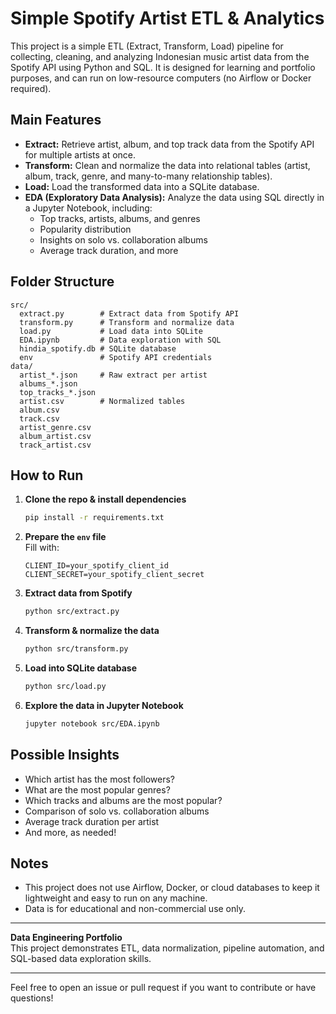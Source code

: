 # Simple Spotify Artist ETL & Analytics

This project is a simple ETL (Extract, Transform, Load) pipeline for collecting, cleaning, and analyzing Indonesian music artist data from the Spotify API using Python and SQL. It is designed for learning and portfolio purposes, and can run on low-resource computers (no Airflow or Docker required).

## Main Features

- **Extract:** Retrieve artist, album, and top track data from the Spotify API for multiple artists at once.
- **Transform:** Clean and normalize the data into relational tables (artist, album, track, genre, and many-to-many relationship tables).
- **Load:** Load the transformed data into a SQLite database.
- **EDA (Exploratory Data Analysis):** Analyze the data using SQL directly in a Jupyter Notebook, including:
  - Top tracks, artists, albums, and genres
  - Popularity distribution
  - Insights on solo vs. collaboration albums
  - Average track duration, and more

## Folder Structure

```
src/
  extract.py        # Extract data from Spotify API
  transform.py      # Transform and normalize data
  load.py           # Load data into SQLite
  EDA.ipynb         # Data exploration with SQL
  hindia_spotify.db # SQLite database
  env               # Spotify API credentials
data/
  artist_*.json     # Raw extract per artist
  albums_*.json
  top_tracks_*.json
  artist.csv        # Normalized tables
  album.csv
  track.csv
  artist_genre.csv
  album_artist.csv
  track_artist.csv
```

## How to Run

1. **Clone the repo & install dependencies**
   ```bash
   pip install -r requirements.txt
   ```

2. **Prepare the `env` file**  
   Fill with:
   ```
   CLIENT_ID=your_spotify_client_id
   CLIENT_SECRET=your_spotify_client_secret
   ```

3. **Extract data from Spotify**
   ```bash
   python src/extract.py
   ```

4. **Transform & normalize the data**
   ```bash
   python src/transform.py
   ```

5. **Load into SQLite database**
   ```bash
   python src/load.py
   ```

6. **Explore the data in Jupyter Notebook**
   ```bash
   jupyter notebook src/EDA.ipynb
   ```

## Possible Insights

- Which artist has the most followers?
- What are the most popular genres?
- Which tracks and albums are the most popular?
- Comparison of solo vs. collaboration albums
- Average track duration per artist
- And more, as needed!

## Notes

- This project does not use Airflow, Docker, or cloud databases to keep it lightweight and easy to run on any machine.
- Data is for educational and non-commercial use only.

---

**Data Engineering Portfolio**  
This project demonstrates ETL, data normalization, pipeline automation, and SQL-based data exploration skills.

---

Feel free to open an issue or pull request if you want to contribute or have questions!
